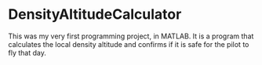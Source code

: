 # DensityAltitudeCalculator
This was my very first programming project, in MATLAB. It is a program that calculates the local density altitude and confirms if it is safe for the pilot to fly that day.
